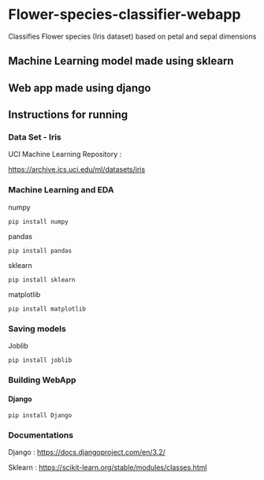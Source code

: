 # Flower-species-classifier-webapp
Classifies Flower species (Iris dataset) based on petal and sepal dimensions

## Machine Learning model made using sklearn
## Web app made using django

## Instructions for running 

### Data Set - Iris

UCI Machine Learning Repository : 

https://archive.ics.uci.edu/ml/datasets/iris

### Machine Learning and EDA

numpy

    pip install numpy 

pandas

    pip install pandas

sklearn

    pip install sklearn

matplotlib

    pip install matplotlib


### Saving models

Joblib

    pip install joblib

### Building WebApp

#### Django 

    pip install Django

### Documentations

Django : 
https://docs.djangoproject.com/en/3.2/

Sklearn : 
https://scikit-learn.org/stable/modules/classes.html


